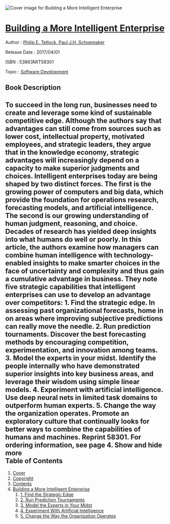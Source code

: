 ![Cover image for Building a More Intelligent Enterprise](https://imgdetail.ebookreading.net/cover/cover/software_development/EB53863MIT58301.jpg)

[Building a More Intelligent Enterprise](https://ebookreading.net/view/book/Building+a+More+Intelligent+Enterprise-EB53863MIT58301_1.html "Building a More Intelligent Enterprise")
====================================================================================================================

Author : [Philip E. Tetlock](https://ebookreading.net/search/author/Philip+E.+Tetlock),[ Paul J.H. Schoemaker](https://ebookreading.net/search/author/+Paul+J.H.+Schoemaker)

Release Date : 2017/04/01

ISBN : 53863MIT58301

Topic : [Software Development](https://ebookreading.net/search/category/software-development)

Book Description
-----------------

 To succeed in the long run, businesses need to create and leverage some kind of sustainable competitive edge. Although the authors say that advantages can still come from sources such as lower cost, intellectual property, motivated employees, and strategic leaders, they argue that in the knowledge economy, strategic advantages will increasingly depend on a capacity to make superior judgments and choices.  Intelligent enterprises today are being shaped by two distinct forces. The first is the growing power of computers and big data, which provide the foundation for operations research, forecasting models, and artificial intelligence. The second is our growing understanding of human judgment, reasoning, and choice. Decades of research has yielded deep insights into what humans do well or poorly. In this article, the authors examine how managers can combine human intelligence with technology-enabled insights to make smarter choices in the face of uncertainty and complexity and thus gain a cumulative advantage in business. They note five strategic capabilities that intelligent enterprises can use to develop an advantage over competitors:  1. Find the strategic edge. In assessing past organizational forecasts, home in on areas where improving subjective predictions can really move the needle.  2. Run prediction tournaments. Discover the best forecasting methods by encouraging competition, experimentation, and innovation among teams.  3. Model the experts in your midst. Identify the people internally who have demonstrated superior insights into key business areas, and leverage their wisdom using simple linear models.  4. Experiment with artificial intelligence. Use deep neural nets in limited task domains to outperform human experts.  5. Change the way the organization operates. Promote an exploratory culture that continually looks for better ways to combine the capabilities of humans and machines. Reprint 58301. For ordering information, see page 4.        Show and hide more                
Table of Contents
-----------------

1. [Cover](https://ebookreading.net/view/book/Building+a+More+Intelligent+Enterprise-EB53863MIT58301_1.html)
1. [Copyright](https://ebookreading.net/view/book/Building+a+More+Intelligent+Enterprise-EB53863MIT58301_4.html)
1. [Contents](https://ebookreading.net/view/book/Building+a+More+Intelligent+Enterprise-EB53863MIT58301_2.html)
1. [Building a More Intelligent Enterprise](https://ebookreading.net/view/book/Building+a+More+Intelligent+Enterprise-EB53863MIT58301_3.html)
    1. [1. Find the Strategic Edge](https://ebookreading.net/view/book/Building+a+More+Intelligent+Enterprise-EB53863MIT58301_3.html#h1-1)
    1. [2. Run Prediction Tournaments](https://ebookreading.net/view/book/Building+a+More+Intelligent+Enterprise-EB53863MIT58301_3.html#h1-2)
    1. [3. Model the Experts in Your Midst](https://ebookreading.net/view/book/Building+a+More+Intelligent+Enterprise-EB53863MIT58301_3.html#h1-3)
    1. [4. Experiment With Artificial Intelligence](https://ebookreading.net/view/book/Building+a+More+Intelligent+Enterprise-EB53863MIT58301_3.html#h1-4)
    1. [5. Change the Way the Organization Operates](https://ebookreading.net/view/book/Building+a+More+Intelligent+Enterprise-EB53863MIT58301_3.html#h1-5)
